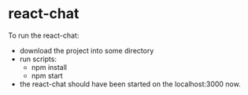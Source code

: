 # react-chat
To run the react-chat:
* download the project into some directory
* run scripts:
  * npm install
  * npm start
* the react-chat should have been started on the localhost:3000 now.
